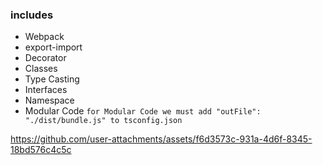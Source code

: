 ### includes
* Webpack
* export-import
* Decorator
* Classes
* Type Casting
* Interfaces
* Namespace
* Modular Code
```for Modular Code we must add "outFile": "./dist/bundle.js" to tsconfig.json ```

https://github.com/user-attachments/assets/f6d3573c-931a-4d6f-8345-18bd576c4c5c

